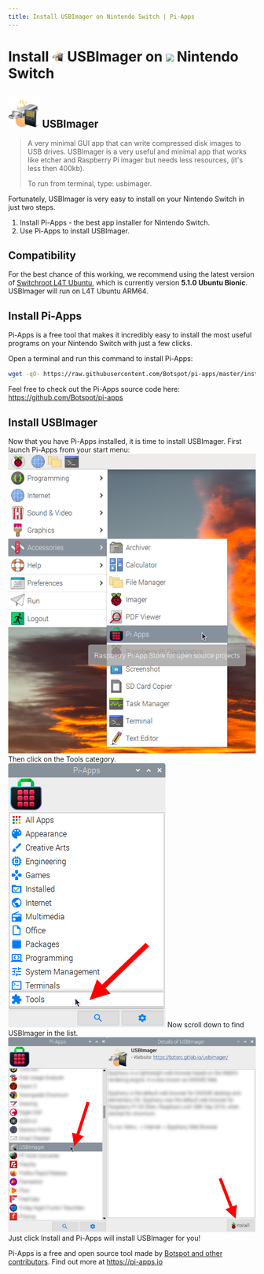 ```yaml
---
title: Install USBImager on Nintendo Switch | Pi-Apps
---
```

<div class="simple-install-content content">

# Install <img src="/img/app-icons/USBImager/icon-64.png" height=24> USBImager on <img src=https://switchroot.org/logo.png height=24> Nintendo Switch

## <img src="/img/app-icons/USBImager/icon-64.png"> USBImager
> A very minimal GUI app that can write compressed disk images to USB drives.
> USBImager is a very useful and minimal app that works like etcher and Raspberry Pi imager but needs less resources, (it's less then 400kb).
> 
> To run from terminal, type: usbimager.

Fortunately, USBImager is very easy to install on your Nintendo Switch in just two steps.
1. Install Pi-Apps - the best app installer for Nintendo Switch.
2. Use Pi-Apps to install USBImager.
</div>
<div class="simple-install-content content">

## Compatibility
For the best chance of this working, we recommend using the latest version of [Switchroot L4T Ubuntu](https://wiki.switchroot.org/en/Linux/Ubuntu-Install-Guide), which is currently version **5.1.0 Ubuntu Bionic**.
USBImager will run on L4T Ubuntu ARM64.
</div>
<div class="simple-install-content content">

## Install Pi-Apps

Pi-Apps is a free tool that makes it incredibly easy to install the most useful programs on your Nintendo Switch with just a few clicks.

Open a terminal and run this command to install Pi-Apps:
```bash
wget -qO- https://raw.githubusercontent.com/Botspot/pi-apps/master/install | bash
```
Feel free to check out the Pi-Apps source code here: https://github.com/Botspot/pi-apps
</div>
<div class="simple-install-content content">

## Install USBImager

Now that you have Pi-Apps installed, it is time to install USBImager.
First launch Pi-Apps from your start menu:
<img src="/img/start-menu.png">
Then click on the Tools category.
<img src="/img/category-selections/Tools.png">
Now scroll down to find USBImager in the list.
<img src="/img/app-icons/USBImager/app-selection.png">
Just click Install and Pi-Apps will install USBImager for you!
</div>
<div class="simple-install-content content">

Pi-Apps is a free and open source tool made by [Botspot and other contributors](/about/#contributors). Find out more at https://pi-apps.io
</div>
